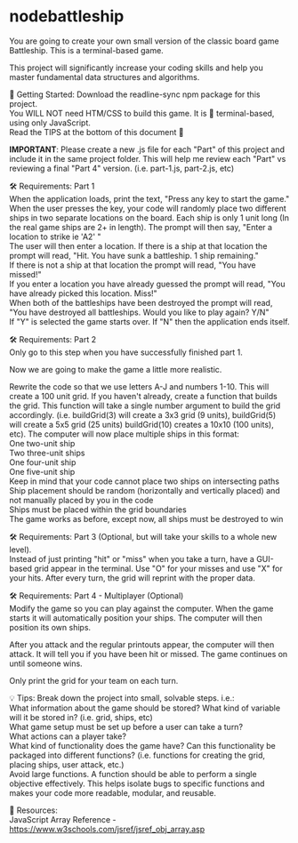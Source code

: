# nodebattleship

You are going to create your own small version of the classic board game Battleship. This is a terminal-based game.

This project will significantly increase your coding skills and help you master fundamental data structures and algorithms.

📣  Getting Started:
Download the readline-sync npm package for this project.<br>
You WILL NOT need HTM/CSS to build this game. It is 💯 terminal-based, using only JavaScript.<br>
Read the TIPS at the bottom of this document 🙂<br>

**IMPORTANT**: Please create a new .js file for each "Part" of this project and include it in the same project folder. This will help me review each "Part" vs reviewing a final "Part 4" version. (i.e. part-1.js, part-2.js, etc)

🛠 Requirements: Part 1<br>
When the application loads, print the text, "Press any key to start the game."<br>
When the user presses the key, your code will randomly place two different ships in two separate locations on the board. Each ship is only 1 unit long (In the real game ships are 2+ in length).
The prompt will then say, "Enter a location to strike ie 'A2' "<br>
The user will then enter a location. If there is a ship at that location the prompt will read, "Hit. You have sunk a battleship. 1 ship remaining."<br>
If there is not a ship at that location the prompt will read, "You have missed!"<br>
If you enter a location you have already guessed the prompt will read, "You have already picked this location. Miss!"<br>
When both of the battleships have been destroyed the prompt will read, "You have destroyed all battleships. Would you like to play again? Y/N"<br>
If "Y" is selected the game starts over. If "N" then the application ends itself.

🛠 Requirements: Part 2<br>
Only go to this step when you have successfully finished part 1.

Now we are going to make the game a little more realistic.

Rewrite the code so that we use letters A-J and numbers 1-10. This will create a 100 unit grid.
If you haven't already, create a function that builds the grid. This function will take a single number argument to build the grid accordingly. (i.e. buildGrid(3) will create a 3x3 grid (9 units), buildGrid(5) will create a 5x5 grid (25 units) buildGrid(10) creates a 10x10 (100 units), etc). 
The computer will now place multiple ships in this format:<br>
One two-unit ship<br>
Two three-unit ships<br>
One four-unit ship<br>
One five-unit ship<br>
Keep in mind that your code cannot place two ships on intersecting paths<br>
Ship placement should be random (horizontally and vertically placed) and not manually placed by you in the code<br>
Ships must be placed within the grid boundaries<br>
The game works as before, except now, all ships must be destroyed to win

🛠 Requirements: Part 3 (Optional, but will take your skills to a whole new level).<br>
Instead of just printing "hit" or "miss" when you take a turn, have a GUI-based grid appear in the terminal. Use "O" for your misses and use "X" for your hits. After every turn, the grid will reprint with the proper data.

🛠 Requirements: Part 4 - Multiplayer (Optional)<br>
Modify the game so you can play against the computer. When the game starts it will automatically position your ships. The computer will then position its own ships.

After you attack and the regular printouts appear, the computer will then attack. It will tell you if you have been hit or missed. The game continues on until someone wins.

Only print the grid for your team on each turn.

💡 Tips:
Break down the project into small, solvable steps. i.e.:<br>
What information about the game should be stored? What kind of variable will it be stored in? (i.e. grid, ships, etc)<br>
What game setup must be set up before a user can take a turn?<br>
What actions can a player take?<br>
What kind of functionality does the game have? Can this functionality be packaged into different functions? (i.e. functions for creating the grid, placing ships, user attack, etc.)<br>
Avoid large functions. A function should be able to perform a single objective effectively. This helps isolate bugs to specific functions and makes your code more readable, modular, and reusable.<br>

📒 Resources:<br>
JavaScript Array Reference - https://www.w3schools.com/jsref/jsref_obj_array.asp
